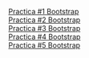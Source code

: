 
<a href="https://bicolorcillo.github.io/practica01.html"> Practica #1 Bootstrap </a><br>
<a href="https://bicolorcillo.github.io/practica02.html"> Practica #2 Bootstrap </a><br>
<a href="https://bicolorcillo.github.io/practica03.html"> Practica #3 Bootstrap</a><br>
<a href="https://bicolorcillo.github.io/practica04.html"> Practica #4 Bootstrap </a><br>
<a href="https://bicolorcillo.github.io/practica05.html"> Practica #5 Bootstrap </a><br>
